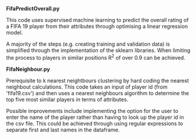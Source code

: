 <b>FifaPredictOverall.py</b>

This code uses supervised machine learning to predict the overall rating of a FIFA 19 player from their attributes through optimising a linear regression model.

A majority of the steps (e.g. creating training and validation data) is simplified through the implementation of the sklearn libraries. When limiting the process to players in similar positions R<sup>2</sup> of over 0.9 can be achieved.


<b>FifaNeighbour.py</b>

Prerequisite to k nearest neightbours clustering by hard coding the nearest neighbout calculations. This code takes an input of player id (from 'fifa19.csv') and then uses a nearest neighbours algorithm to determine the top five most similar players in terms of attributes.

Possible improvements include implementing the option for the user to enter the name of the player rather than having to look up the player id in the csv file. This could be achieved through using regular expressions to separate first and last names in the dataframe.

